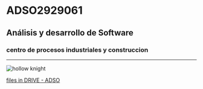 # ADSO2929061

## Análisis y desarrollo de Software

### centro de procesos industriales y construccion 

---

![hollow knight](https://tinyurl.com/3d4v87bj)

[files in DRIVE - ADSO](https://tinyurl.com/fyrpsyaj)




